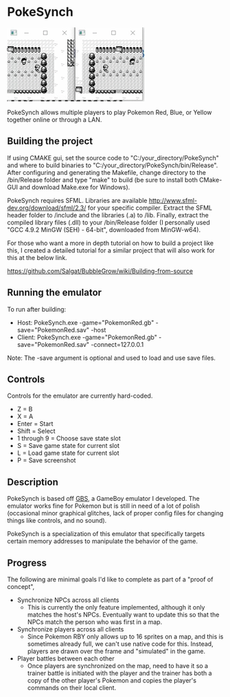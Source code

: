 PokeSynch
=================

![](https://github.com/Salgat/PokeSynch/blob/master/doc/PokeSynchDemo.gif)

PokeSynch allows multiple players to play Pokemon Red, Blue, or Yellow together online or through a LAN.

Building the project
------------------------------------------
If using CMAKE gui, set the source code to "C:/your_directory/PokeSynch" and where to build binaries to "C:/your_directory/PokeSynch/bin/Release". After configuring and generating the Makefile, change directory to the /bin/Release folder and type "make" to build (be sure to install both CMake-GUI and download Make.exe for Windows).

PokeSynch requires SFML. Libraries are available http://www.sfml-dev.org/download/sfml/2.3/ for your specific compiler. Extract the SFML header folder to /include and the libraries (.a) to /lib. Finally, extract the compiled library files (.dll) to your /bin/Release folder (I personally used "GCC 4.9.2 MinGW (SEH) - 64-bit", downloaded from MinGW-w64).

For those who want a more in depth tutorial on how to build a project like this, I created a detailed tutorial for a similar project that will also work for this at the below link.

https://github.com/Salgat/BubbleGrow/wiki/Building-from-source

Running the emulator
------------------------------------------
To run after building: 
 * Host: PokeSynch.exe -game="PokemonRed.gb" -save="PokemonRed.sav" -host
 * Client: PokeSynch.exe -game="PokemonRed.gb" -save="PokemonRed.sav" -connect=127.0.0.1

Note: The -save argument is optional and used to load and use save files.

Controls
------------------------------------------
Controls for the emulator are currently hard-coded.
* Z = B
* X = A
* Enter = Start
* Shift = Select
* 1 through 9 = Choose save state slot
* S = Save game state for current slot
* L = Load game state for current slot
* P = Save screenshot

Description
------------------------------------------
PokeSynch is based off [GBS](https://github.com/Salgat/GameBoyEmulator-GBS), a GameBoy emulator I developed. The emulator works fine for Pokemon but is still in need of a lot of polish (occasional minor graphical glitches, lack of proper config files for changing things like controls, and no sound).

PokeSynch is a specialization of this emulator that specifically targets certain memory addresses to manipulate the behavior of the game.

Progress
------------------------------------------
The following are minimal goals I'd like to complete as part of a "proof of concept",
 * Synchronize NPCs across all clients
   * This is currently the only feature implemented, although it only matches the host's NPCs. Eventually want to update this so that the NPCs match the person who was first in a map.
 * Synchronize players across all clients
   * Since Pokemon RBY only allows up to 16 sprites on a map, and this is sometimes already full, we can't use native code for this. Instead, players are drawn over the frame and "simulated" in the game.
 * Player battles between each other
   * Once players are synchronized on the map, need to have it so a trainer battle is initiated with the player and the trainer has both a copy of the other player's Pokemon and copies the player's commands on their local client.


